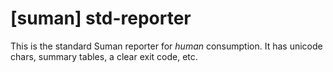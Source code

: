 # [suman] std-reporter

This is the standard Suman reporter for *human* consumption.
It has unicode chars, summary tables, a clear exit code, etc.